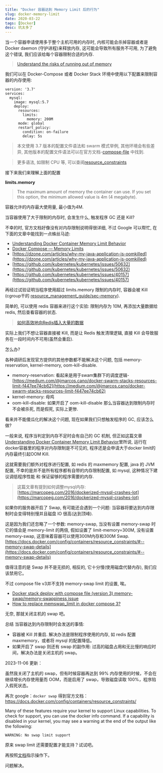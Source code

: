 ```yaml
---
title: "Docker 容器达到 Memory Limit 后的行为"
slug: docker-memory-limit
date: 2020-03-22
tags: [Docker]
desc: 坑太多了
---
```


当一个容器申请使用多于整个主机可用的内存时, 内核可能会杀掉容器或者是 Docker daemon (守护进程)来释放内存, 这可能会导致所有服务不可用, 为了避免这个错误, 我们应该给每个容器限制合适的内存.

> [Understand the risks of running out of memory](https://docs.docker.com/config/containers/resource_constraints/#understand-the-risks-of-running-out-of-memory)

我们可以在 Docker-Compose 或者 Docker Stack 环境中使用以下配置来限制容器的内存使用:

```
version: '3.7'
services:
  mysql:
    image: mysql:5.7
    deploy:
      resources:
        limits:
          memory: 200M
      mode: global
      restart_policy:
        condition: on-failure
        delay: 5s
```

> 本文使用 3.7 版本的配置文件语法和 swarm 模式举例, 其他环境会有些差异, 其他版本的配置文件语法可以在官方文档-[compose-file](https://docs.docker.com/compose/compose-file/)
中找到.

> 更多语法, 如限制 CPU 等, 可以查阅[resource_constraints](https://docs.docker.com/config/containers/resource_constraints/)

接下来我们来理解上面的配置

**limits.memory**

> The maximum amount of memory the container can use. If you set this option, the minimum allowed value is 4m (4 megabyte).

容器允许的内存最大使用量, 最小值为4M.

当容器使用了大于限制的内存时, 会发生什么, 触发程序 GC 还是 Kill?

不幸的时, 官方文档好像没有对内存限制说明得很详细, 不过 Google 可以帮忙, 在下面的文章中能找到一点蛛丝马迹:

- [Understanding Docker Container Memory Limit Behavior](https://medium.com/faun/understanding-docker-container-memory-limit-behavior-41add155236c)
- [Docker Compose — Memory Limits](https://linuxhint.com/docker_compose_memory_limits/)
- [https://dzone.com/articles/why-my-java-application-is-oomkilled](https://dzone.com/articles/why-my-java-application-is-oomkilled)
- [https://github.com/kubernetes/kubernetes/issues/50632](https://github.com/kubernetes/kubernetes/issues/50632)
- [https://github.com/kubernetes/kubernetes/issues/40157](https://github.com/kubernetes/kubernetes/issues/40157)

再经过试验证明当程序使用超过 limits.memory 限制的内存时, 容器会被 Kill (cgroup干的 [resource_management_guide/sec-memory](https://access.redhat.com/documentation/en-us/red_hat_enterprise_linux/6/html/resource_management_guide/sec-memory)).

简单的, 可以使用 redis 容器来进行这个实验: 限制内存为 10M, 再添加大量数据给 redis, 然后查看容器的状态.

> [如何高效地向Redis插入大量的数据](https://www.cnblogs.com/ivictor/p/5446503.html)

实际上我们不想让容器直接被 Kill, 而是让 Redis 触发清理逻辑, 直接 Kill 会导致服务在一段时间内不可用(虽然会重启).

怎么办?

各种调研后发现官方提供的其他参数都不能解决这个问题, 包括 memory-reservation, kernel-memory, oom-kill-disable.

- memory-reservation: 看起来是用于swam集群下的调度逻辑- [https://medium.com/@jmarcos.cano/docker-swarm-stacks-resources-limit-f447ee74cb62](https://medium.com/@jmarcos.cano/docker-swarm-stacks-resources-limit-f447ee74cb62)
- kernel-memory: 母鸡
- oom-kill-disable: 如果开启了 oom-kill-disable 那么当容器达到限制内存时不会被杀死, 而是假死, 实际上更惨.

看来并不能傻瓜化的解决这个问题, 现在如果我们只想触发程序的 GC, 应该怎么做?

一般来说, 程序当判定到内存不足时会有自己的 GC 机制, 但正如这篇文章[Understanding Docker Container Memory Limit Behavior](https://medium.com/faun/understanding-docker-container-memory-limit-behavior-41add155236c)里所说, 运行在docker容器里的程序对内存限制是不可见的, 程序还是会申请大于docker limit的内存最终引起OOM Kill.

这就需要我们额外对程序进行配置, 如 redis 的 maxmemory 配置, java 的 JVM 配置, 不幸的是并不是所有程序都有自带的内存限制配置, 如 mysql, 这种情况下建议调低程序性能 和 保证留够的程序需要的内存.

> 这篇文章有提到如何调整mysql内存: [https://marcopeg.com/2016/dockerized-mysql-crashes-lot](https://marcopeg.com/2016/dockerized-mysql-crashes-lot)

如果你的服务器开启了 Swap, 有可能还会遇到一个问题: 当容器将要达到内存限制时会变得特别慢并且磁盘 IO 很高(达到顶峰).

这是因为我们还忽略了一个参数: memory-swap, 当没有设置 memory-swap 时它的值会是 memory-limit 的两倍, 假如设置了 limit-memory=300M, 没有设置 memory-swap, 这意味着容器可以使用300M内存和300M Swap. [https://docs.docker.com/config/containers/resource_constraints/#--memory-swap-details](https://docs.docker.com/config/containers/resource_constraints/#--memory-swap-details)

值得注意的是 Swap 并不是无损的, 相反的, 它十分慢(使用磁盘代替内存), 我们应该禁用它。

不过 compose file v3并不支持 memory-swap limit 的设置, 唉。

- [Docker stack deploy with compose file (version 3) memory-swap/memory-swappiness issue](https://github.com/moby/moby/issues/33742)
- [How to replace memswap_limit in docker compose 3?](https://stackoverflow.com/questions/44325949/how-to-replace-memswap-limit-in-docker-compose-3)

无奈, 那就关闭主机的 swap 吧。

总结 当容器达到内存限制时会发送的事情:
- 容器被 Kill 并重启. 解决办法是限制程序使用的内存, 如 redis 配置 maxmemory，或者将 mysql 的配置降低。
- 如果开启了 swap 则还有 swap 的副作用: 过高的磁盘占用和无比慢的响应时间，解决办法是关闭主机的 swap。

2023-11-06 更新：

虽然我关闭了主机的 swap，但有时候容器再达到 99% 内存使用的时候，不会在继续增长内存使用量而 OOM，而是启用了 swap，导致磁盘读取 100%，程序陷入假死状态。

再次 google：`docker swap` 得到官方文档：https://docs.docker.com/config/containers/resource_constraints/

Many of these features require your kernel to support Linux capabilities. To check for support, you can use the docker info command. If a capability is disabled in your kernel, you may see a warning at the end of the output like the following:

```
WARNING: No swap limit support
```

原来 swap limit 还需要配置才能支持？试试吧。

再按照[文档](https://docs.docker.com/engine/install/troubleshoot/#kernel-cgroup-swap-limit-capabilities)指示操作下。

问题解决。